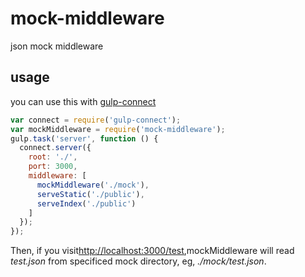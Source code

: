 # mock-middleware

json mock middleware

## usage

you can use this with [gulp-connect](https://github.com/AveVlad/gulp-connect)

```javascript
var connect = require('gulp-connect');
var mockMiddleware = require('mock-middleware');
gulp.task('server', function () {
  connect.server({
    root: './',
    port: 3000,
    middleware: [
      mockMiddleware('./mock'),
      serveStatic('./public'),
      serveIndex('./public')
    ]
  });
});
```

Then, if you visit[http://localhost:3000/test](http://localhost:3000/test),mockMiddleware will read *test.json* from
specificed mock directory, eg, *./mock/test.json*.
